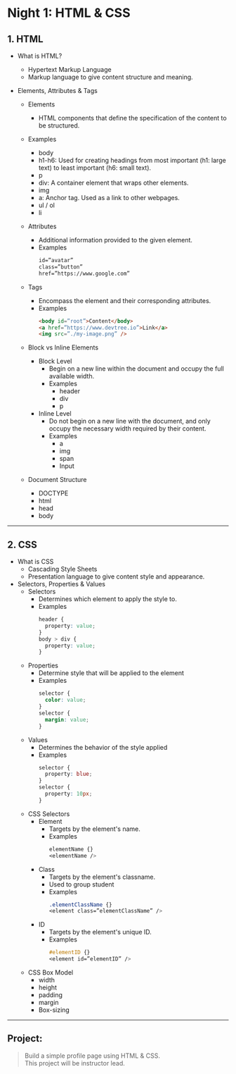 # Night 1: HTML & CSS

## 1. HTML

- What is HTML?
  - Hypertext Markup Language
  - Markup language to give content structure and meaning.
- Elements, Attributes & Tags

  - Elements
    - HTML components that define the specification of the content to be structured.
  - Examples
    - body
    - h1-h6: Used for creating headings from most important (h1: large text) to least important (h6: small text).
    - p
    - div: A container element that wraps other elements.
    - img
    - a: Anchor tag. Used as a link to other webpages.
    - ul / ol
    - li
  - Attributes
    - Additional information provided to the given element.
    - Examples
      ```html
      id=”avatar”
      class=”button”
      href=”https://www.google.com”
      ```
  - Tags

    - Encompass the element and their corresponding attributes.
    - Examples
      ```html
      <body id=”root”>Content</body>
      <a href=”https://www.devtree.io”>Link</a>
      <img src=”./my-image.png” />
      ```

  - Block vs Inline Elements
    - Block Level
      - Begin on a new line within the document and occupy the full available width.
      - Examples
        - header
        - div
        - p
    - Inline Level
      - Do not begin on a new line with the document, and only occupy the necessary width required by their content.
      - Examples
        - a
        - img
        - span
        - Input
  - Document Structure
    - DOCTYPE
    - html
    - head
    - body

---

## 2. CSS

- What is CSS
  - Cascading Style Sheets
  - Presentation language to give content style and appearance.
- Selectors, Properties & Values
  - Selectors
    - Determines which element to apply the style to.
    - Examples
      ```css
      header {
        property: value;
      }
      body > div {
        property: value;
      }
      ```
  - Properties
    - Determine style that will be applied to the element
    - Examples
      ```css
      selector {
        color: value;
      }
      selector {
        margin: value;
      }
      ```
  - Values
    - Determines the behavior of the style applied
    - Examples
      ```css
      selector {
        property: blue;
      }
      selector {
        property: 10px;
      }
      ```
  - CSS Selectors
    - Element
      - Targets by the element's name.
      - Examples
        ```css
        elementName {}
        <elementName />
        ```
    - Class
      - Targets by the element's classname.
      - Used to group student
      - Examples
        ```css
        .elementClassName {}
        <element class=”elementClassName” />
        ```
    - ID
      - Targets by the element's unique ID.
      - Examples
        ```css
        #elementID {}
        <element id=”elementID” />
        ```
  - CSS Box Model
    - width
    - height
    - padding
    - margin
    - Box-sizing

---

## Project:

> Build a simple profile page using HTML & CSS.  
> This project will be instructor lead.
